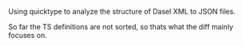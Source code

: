 Using quicktype to analyze the structure of Dasel XML to JSON files.

So far the TS definitions are not sorted, so thats what the diff mainly focuses on.
